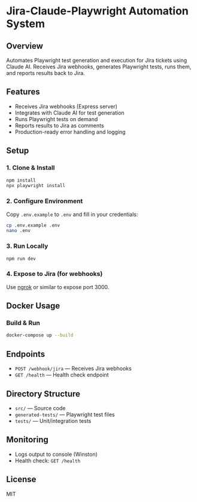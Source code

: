 # Jira-Claude-Playwright Automation System

## Overview
Automates Playwright test generation and execution for Jira tickets using Claude AI. Receives Jira webhooks, generates Playwright tests, runs them, and reports results back to Jira.

## Features
- Receives Jira webhooks (Express server)
- Integrates with Claude AI for test generation
- Runs Playwright tests on demand
- Reports results to Jira as comments
- Production-ready error handling and logging

## Setup

### 1. Clone & Install
```bash
npm install
npx playwright install
```

### 2. Configure Environment
Copy `.env.example` to `.env` and fill in your credentials:
```bash
cp .env.example .env
nano .env
```

### 3. Run Locally
```bash
npm run dev
```

### 4. Expose to Jira (for webhooks)
Use [ngrok](https://ngrok.com/) or similar to expose port 3000.

## Docker Usage

### Build & Run
```bash
docker-compose up --build
```

## Endpoints
- `POST /webhook/jira` — Receives Jira webhooks
- `GET /health` — Health check endpoint

## Directory Structure
- `src/` — Source code
- `generated-tests/` — Playwright test files
- `tests/` — Unit/integration tests

## Monitoring
- Logs output to console (Winston)
- Health check: `GET /health`

## License
MIT 